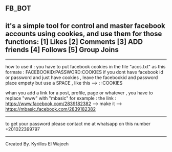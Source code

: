 ## FB_BOT ##
it's a simple tool for control and master facebook accounts using cookies, and use them
for those functions:
[1] Likes 
[2] Comments
[3] ADD friends
[4] Follows
[5] Group Joins
--------------------------------------------------------------------------------
--------------------------------------------------------------------------------
how to use it :
you have to put facebook cookies in the file "accs.txt" as this formate :
FACEBOOKID:PASSWORD:COOKIES
if you dont have facebook id or password and just have cookies , leave the facebookid and password place
empety but use a SPACE , like this -->       :   :COOKIES

whan you add a link for a post, profile, page or whatever , you have to replace "www" with "mbasic"
for example :
the link : https://www.facebook.com/2839182382 --> make it --> https://mbasic.facebook.com/2839182382

________________________________________________________________________________________________________
to get your password please contact me at whatsapp on this number +201022399797
________________________________________________________________________________________________________
Created By. Kyrillos El Wajeeh   
